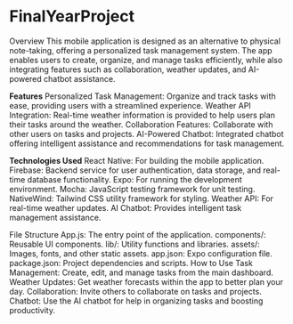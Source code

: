 # FinalYearProject
Overview
This mobile application is designed as an alternative to physical note-taking, offering a personalized task management system. The app enables users to create, organize, and manage tasks efficiently, while also integrating features such as collaboration, weather updates, and AI-powered chatbot assistance.

**Features**
Personalized Task Management: Organize and track tasks with ease, providing users with a streamlined experience.
Weather API Integration: Real-time weather information is provided to help users plan their tasks around the weather.
Collaboration Features: Collaborate with other users on tasks and projects.
AI-Powered Chatbot: Integrated chatbot offering intelligent assistance and recommendations for task management.

**Technologies Used**
React Native: For building the mobile application.
Firebase: Backend service for user authentication, data storage, and real-time database functionality.
Expo: For running the development environment.
Mocha: JavaScript testing framework for unit testing.
NativeWind: Tailwind CSS utility framework for styling.
Weather API: For real-time weather updates.
AI Chatbot: Provides intelligent task management assistance.

File Structure
App.js: The entry point of the application.
components/: Reusable UI components.
lib/: Utility functions and libraries.
assets/: Images, fonts, and other static assets.
app.json: Expo configuration file.
package.json: Project dependencies and scripts.
How to Use
Task Management: Create, edit, and manage tasks from the main dashboard.
Weather Updates: Get weather forecasts within the app to better plan your day.
Collaboration: Invite others to collaborate on tasks and projects.
Chatbot: Use the AI chatbot for help in organizing tasks and boosting productivity.
